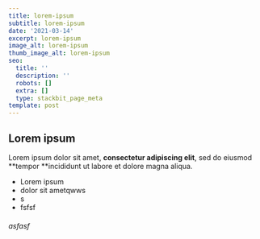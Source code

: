 ```yaml
---
title: lorem-ipsum
subtitle: lorem-ipsum
date: '2021-03-14'
excerpt: lorem-ipsum
image_alt: lorem-ipsum
thumb_image_alt: lorem-ipsum
seo:
  title: ''
  description: ''
  robots: []
  extra: []
  type: stackbit_page_meta
template: post
---
```

## Lorem ipsum

Lorem ipsum dolor sit amet, **consectetur adipiscing elit**, sed do eiusmod **tempor **incididunt ut labore et dolore magna aliqua.

*   Lorem ipsum
*   dolor sit ametqwws
*   s
*   fsfsf

###### asfasf
